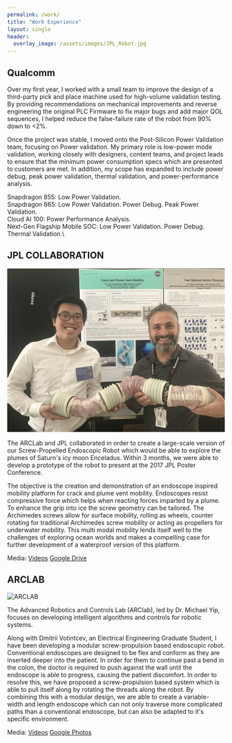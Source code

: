```yaml
---
permalink: /work/
title: "Work Experience"
layout: single
header:
  overlay_image: /assets/images/JPL_Robot.jpg
---
```


## Qualcomm
Over my first year, I worked with a small team to improve the design of a third-party pick and place machine used for high-volume validation testing. By providing recommendations on mechanical improvements and reverse engineering the original PLC Firmware to fix major bugs and add major QOL sequences, I helped reduce the false-failure rate of the robot from 90% down to <2%.

Once the project was stable, I moved onto the Post-Silicon Power Validation team, focusing on Power validation. My primary role is low-power mode validation, working closely with designers, content teams, and project leads to ensure that the minimum power consumption specs which are presented to customers are met. In addition, my scope has expanded to include power debug, peak power validation, thermal validation, and power-performance analysis.

Snapdragon 855: Low Power Validation.\
Snapdragon 865: Low Power Validation. Power Debug. Peak Power Validation.\
Cloud AI 100: Power Performance Analysis.\
Next-Gen Flagship Mobile SOC: Low Power Validation. Power Debug. Thermal Validation.\

## JPL COLLABORATION
![JPL](/assets/images/poster_presentation.jpeg)

The ARCLab and JPL collaborated in order to create a large-scale version of our Screw-Propelled Endoscopic Robot which would be able to explore the plumes of Saturn's icy moon Enceladus. Within 3 months, we were able to develop a prototype of the robot to present at the 2017 JPL Poster Conference.

The objective is the creation and demonstration of an endoscope inspired mobility platform for crack and plume vent mobility. Endoscopes resist compressive force which helps when reacting forces imparted by a plume. To enhance the grip into ice the screw geometry can be tailored. The Archimedes screws allow for surface mobility, rolling as wheels, counter rotating for traditional Archimedes screw mobility or acting as propellers for underwater mobility. This multi modal mobility lends itself well to the challenges of exploring ocean worlds and makes a compelling case for further development of a waterproof version of this platform.

Media: [Videos](https://www.youtube.com/playlist?list=PLFY1R0vEwtPd5ASrRNE49E_YmNF-HqDwo) [Google Drive](https://drive.google.com/drive/folders/18bskmBAezOfVGiQ0gCAA4vD-rQi9SD1h?usp=sharing)

## ARCLAB
![ARCLAB](/assets/images/scope.gif)

The Advanced Robotics and Controls Lab (ARClab), led by Dr. Michael Yip, focuses on developing intelligent algorithms and controls for robotic systems.

Along with Dmitrii Votintcev, an Electrical Engineering Graduate Student, I have been developing a modular screw-propulsion based endoscopic robot. Conventional endoscopes are designed to be flex and conform as they are inserted deeper into the patient. In order for them to continue past a bend in the colon, the doctor is required to push against the wall until the endoscope is able to progress, causing the patient discomfort. In order to resolve this, we have proposed a screw-propulsion based system which is able to pull itself along by rotating the threads along the robot. By combining this with a modular design, we are able to create a variable-width and length endoscope which can not only traverse more complicated paths than a conventional endoscope, but can also be adapted to it's specific environment.

Media: [Videos](https://www.youtube.com/playlist?list=PLFY1R0vEwtPdM5Xfj8aLsbBmKZwNSkL5G) [Google Photos](https://photos.app.goo.gl/pJjmkDbmTaZVGzWT8) 